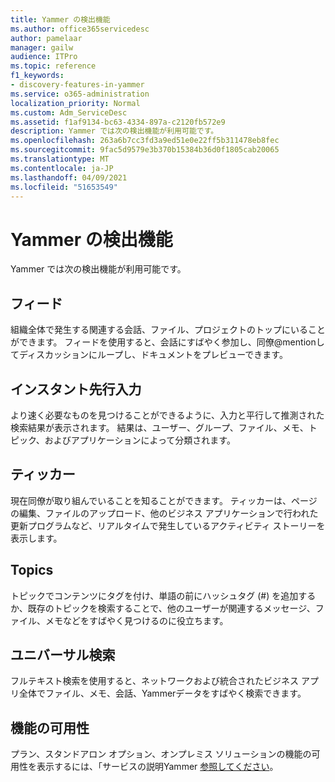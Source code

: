 ```yaml
---
title: Yammer の検出機能
ms.author: office365servicedesc
author: pamelaar
manager: gailw
audience: ITPro
ms.topic: reference
f1_keywords:
- discovery-features-in-yammer
ms.service: o365-administration
localization_priority: Normal
ms.custom: Adm_ServiceDesc
ms.assetid: f1af9134-bc63-4334-897a-c2120fb572e9
description: Yammer では次の検出機能が利用可能です。
ms.openlocfilehash: 263a6b7cc3fd3a9ed51e0e22ff5b311478eb8fec
ms.sourcegitcommit: 9fac5d9579e3b370b15384b36d0f1805cab20065
ms.translationtype: MT
ms.contentlocale: ja-JP
ms.lasthandoff: 04/09/2021
ms.locfileid: "51653549"
---
```

# <a name="discovery-features-in-yammer"></a>Yammer の検出機能

Yammer では次の検出機能が利用可能です。
  
## <a name="feeds"></a>フィード

組織全体で発生する関連する会話、ファイル、プロジェクトのトップにいることができます。 フィードを使用すると、会話にすばやく参加し、同僚@mentionしてディスカッションにループし、ドキュメントをプレビューできます。

## <a name="instant-type-ahead"></a>インスタント先行入力

より速く必要なものを見つけることができるように、入力と平行して推測された検索結果が表示されます。 結果は、ユーザー、グループ、ファイル、メモ、トピック、およびアプリケーションによって分類されます。
    
## <a name="ticker"></a>ティッカー

現在同僚が取り組んでいることを知ることができます。 ティッカーは、ページの編集、ファイルのアップロード、他のビジネス アプリケーションで行われた更新プログラムなど、リアルタイムで発生しているアクティビティ ストーリーを表示します。
  
## <a name="topics"></a>Topics

トピックでコンテンツにタグを付け、単語の前にハッシュタグ (#) を追加するか、既存のトピックを検索することで、他のユーザーが関連するメッセージ、ファイル、メモなどをすばやく見つけるのに役立ちます。
  
## <a name="universal-search"></a>ユニバーサル検索

フルテキスト検索を使用すると、ネットワークおよび統合されたビジネス アプリ全体でファイル、メモ、会話、Yammerデータをすばやく検索できます。
  
## <a name="feature-availability"></a>機能の可用性

プラン、スタンドアロン オプション、オンプレミス ソリューションの機能の可用性を表示するには、「サービスの説明Yammer [参照してください](yammer-service-description.md)。
  
  
